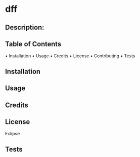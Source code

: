 
  # dff

  ## Description: 
  

  ## Table of Contents
  • Installation
  • Usage
  • Credits
  • License
  • Contributing
  • Tests

  ## Installation
  

  ## Usage
  

  ## Credits
  

  ## License
  Eclipse

  ## Tests
  

  
  
  
